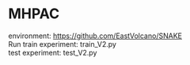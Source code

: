 # MHPAC
environment: https://github.com/EastVolcano/SNAKE
 <br />Run train experiment: train_V2.py
 <br />test experiment: test_V2.py
